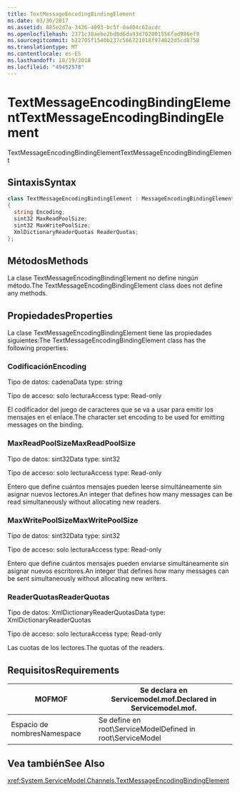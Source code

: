 ```yaml
---
title: TextMessageEncodingBindingElement
ms.date: 03/30/2017
ms.assetid: 885e2d7a-3436-4093-bc5f-0a404c62acdc
ms.openlocfilehash: 2371c38aebe2bd8d6da93d702801556fad986ef9
ms.sourcegitcommit: b22705f1540b237c566721018f974822d5cd8758
ms.translationtype: MT
ms.contentlocale: es-ES
ms.lasthandoff: 10/19/2018
ms.locfileid: "49452578"
---
```

# <a name="textmessageencodingbindingelement"></a><span data-ttu-id="3a5e1-102">TextMessageEncodingBindingElement</span><span class="sxs-lookup"><span data-stu-id="3a5e1-102">TextMessageEncodingBindingElement</span></span>
<span data-ttu-id="3a5e1-103">TextMessageEncodingBindingElement</span><span class="sxs-lookup"><span data-stu-id="3a5e1-103">TextMessageEncodingBindingElement</span></span>  
  
## <a name="syntax"></a><span data-ttu-id="3a5e1-104">Sintaxis</span><span class="sxs-lookup"><span data-stu-id="3a5e1-104">Syntax</span></span>  
  
```csharp
class TextMessageEncodingBindingElement : MessageEncodingBindingElement  
{  
  string Encoding;  
  sint32 MaxReadPoolSize;  
  sint32 MaxWritePoolSize;  
  XmlDictionaryReaderQuotas ReaderQuotas;  
};  
```  
  
## <a name="methods"></a><span data-ttu-id="3a5e1-105">Métodos</span><span class="sxs-lookup"><span data-stu-id="3a5e1-105">Methods</span></span>  
 <span data-ttu-id="3a5e1-106">La clase TextMessageEncodingBindingElement no define ningún método.</span><span class="sxs-lookup"><span data-stu-id="3a5e1-106">The TextMessageEncodingBindingElement class does not define any methods.</span></span>  
  
## <a name="properties"></a><span data-ttu-id="3a5e1-107">Propiedades</span><span class="sxs-lookup"><span data-stu-id="3a5e1-107">Properties</span></span>  
 <span data-ttu-id="3a5e1-108">La clase TextMessageEncodingBindingElement tiene las propiedades siguientes:</span><span class="sxs-lookup"><span data-stu-id="3a5e1-108">The TextMessageEncodingBindingElement class has the following properties:</span></span>  
  
### <a name="encoding"></a><span data-ttu-id="3a5e1-109">Codificación</span><span class="sxs-lookup"><span data-stu-id="3a5e1-109">Encoding</span></span>  
 <span data-ttu-id="3a5e1-110">Tipo de datos: cadena</span><span class="sxs-lookup"><span data-stu-id="3a5e1-110">Data type: string</span></span>  
  
 <span data-ttu-id="3a5e1-111">Tipo de acceso: solo lectura</span><span class="sxs-lookup"><span data-stu-id="3a5e1-111">Access type: Read-only</span></span>  
  
 <span data-ttu-id="3a5e1-112">El codificador del juego de caracteres que se va a usar para emitir los mensajes en el enlace.</span><span class="sxs-lookup"><span data-stu-id="3a5e1-112">The character set encoding to be used for emitting messages on the binding.</span></span>  
  
### <a name="maxreadpoolsize"></a><span data-ttu-id="3a5e1-113">MaxReadPoolSize</span><span class="sxs-lookup"><span data-stu-id="3a5e1-113">MaxReadPoolSize</span></span>  
 <span data-ttu-id="3a5e1-114">Tipo de datos: sint32</span><span class="sxs-lookup"><span data-stu-id="3a5e1-114">Data type: sint32</span></span>  
  
 <span data-ttu-id="3a5e1-115">Tipo de acceso: solo lectura</span><span class="sxs-lookup"><span data-stu-id="3a5e1-115">Access type: Read-only</span></span>  
  
 <span data-ttu-id="3a5e1-116">Entero que define cuántos mensajes pueden leerse simultáneamente sin asignar nuevos lectores.</span><span class="sxs-lookup"><span data-stu-id="3a5e1-116">An integer that defines how many messages can be read simultaneously without allocating new readers.</span></span>  
  
### <a name="maxwritepoolsize"></a><span data-ttu-id="3a5e1-117">MaxWritePoolSize</span><span class="sxs-lookup"><span data-stu-id="3a5e1-117">MaxWritePoolSize</span></span>  
 <span data-ttu-id="3a5e1-118">Tipo de datos: sint32</span><span class="sxs-lookup"><span data-stu-id="3a5e1-118">Data type: sint32</span></span>  
  
 <span data-ttu-id="3a5e1-119">Tipo de acceso: solo lectura</span><span class="sxs-lookup"><span data-stu-id="3a5e1-119">Access type: Read-only</span></span>  
  
 <span data-ttu-id="3a5e1-120">Entero que define cuántos mensajes pueden enviarse simultáneamente sin asignar nuevos escritores.</span><span class="sxs-lookup"><span data-stu-id="3a5e1-120">An integer that defines how many messages can be sent simultaneously without allocating new writers.</span></span>  
  
### <a name="readerquotas"></a><span data-ttu-id="3a5e1-121">ReaderQuotas</span><span class="sxs-lookup"><span data-stu-id="3a5e1-121">ReaderQuotas</span></span>  
 <span data-ttu-id="3a5e1-122">Tipo de datos: XmlDictionaryReaderQuotas</span><span class="sxs-lookup"><span data-stu-id="3a5e1-122">Data type: XmlDictionaryReaderQuotas</span></span>  
  
 <span data-ttu-id="3a5e1-123">Tipo de acceso: solo lectura</span><span class="sxs-lookup"><span data-stu-id="3a5e1-123">Access type: Read-only</span></span>  
  
 <span data-ttu-id="3a5e1-124">Las cuotas de los lectores.</span><span class="sxs-lookup"><span data-stu-id="3a5e1-124">The quotas of the readers.</span></span>  
  
## <a name="requirements"></a><span data-ttu-id="3a5e1-125">Requisitos</span><span class="sxs-lookup"><span data-stu-id="3a5e1-125">Requirements</span></span>  
  
|<span data-ttu-id="3a5e1-126">MOF</span><span class="sxs-lookup"><span data-stu-id="3a5e1-126">MOF</span></span>|<span data-ttu-id="3a5e1-127">Se declara en Servicemodel.mof.</span><span class="sxs-lookup"><span data-stu-id="3a5e1-127">Declared in Servicemodel.mof.</span></span>|  
|---------|-----------------------------------|  
|<span data-ttu-id="3a5e1-128">Espacio de nombres</span><span class="sxs-lookup"><span data-stu-id="3a5e1-128">Namespace</span></span>|<span data-ttu-id="3a5e1-129">Se define en root\ServiceModel</span><span class="sxs-lookup"><span data-stu-id="3a5e1-129">Defined in root\ServiceModel</span></span>|  
  
## <a name="see-also"></a><span data-ttu-id="3a5e1-130">Vea también</span><span class="sxs-lookup"><span data-stu-id="3a5e1-130">See Also</span></span>  
 <xref:System.ServiceModel.Channels.TextMessageEncodingBindingElement>
